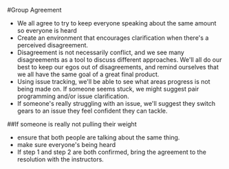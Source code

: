 #Group Agreement
- We all agree to try to keep everyone speaking about the same amount so everyone is heard
- Create an environment that encourages clarification when there's a perceived disagreement. 
- Disagreement is not necessarily conflict, and we see many disagreements as a tool to discuss different approaches. We'll all do our best to keep our egos out of disagreements, and remind ourselves that we all have the same goal of a great final product.
- Using issue tracking, we'll be able to see what areas progress is not being made on. If someone seems stuck, we might suggest pair programming and/or issue clarification.
- If someone's really struggling with an issue, we'll suggest they switch gears to an issue they feel confident they can tackle.

##If someone is really not pulling their weight
- ensure that both people are talking about the same thing.
- make sure everyone's being heard
- If step 1 and step 2 are both confirmed, bring the agreement to the resolution with the instructors.
